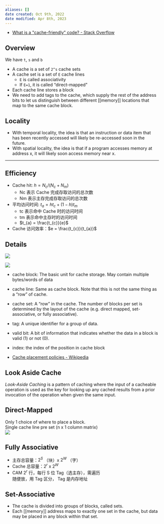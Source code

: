 ```yaml
---
aliases: []
date created: Oct 9th, 2022
date modified: Apr 8th, 2023
---
```

- [What is a "cache-friendly" code? - Stack Overflow](https://stackoverflow.com/questions/16699247/what-is-a-cache-friendly-code)

## Overview
We have `t`, `s` and `b`
- A cache is a set of `2^s` cache sets
- A cache set is a set of `E` cache lines
	- `E` is called associativity
	- If `E=1`, it is called “direct-mapped"
- Each cache line stores a block
- We need to add tags to the cache, which supply the rest of the address bits to let us distinguish between different [[memory]] locations that map to the same cache block.

## Locality
- With temporal locality, the idea is that an instruction or data item that has been recently accessed will likely be re-accessed soon in the future.
- With spatial locality, the idea is that if a program accesses memory at address x, it will likely soon access memory near x.

___

## Efficiency
- Cache hit: $h = N_{c} / (N_{c} + N_{m})$
	- Nc 表示 Cache 完成存取访问的总次数  
	- Nm 表示主存完成存取访问的总次数  
- 平均访问时间: $t_{a} = ht_{c} + (1-h)t_{m}$
	- tc 表示命中 Cache 时的访问时间  
	- tm 表示命中主存时的访问时间  
	- $t_{a} = \frac{t_{c}}{e}$
- Cache 访问效率：$e = \frac{t_{c}}{t_{a}}$

## Details
![](https://img.ynchen.me/2022/11/587cadee5cf122a2f27db692a8d69cc9.webp)

![](https://img.ynchen.me/2022/10/6f06f0422aced8d2b69b2999ae1002a3.webp)


- cache block: The basic unit for cache storage. May contain multiple bytes/words of data
- cache line: Same as cache block. Note that this is not the same thing as a “row” of cache.
- cache set: A “row” in the cache. The number of blocks per set is determined by the layout of the cache (e.g. direct mapped, set-associative, or fully associative).
- tag: A unique identifier for a group of data.
- valid bit: A bit of information that indicates whether the data in a block is valid (1) or not (0).
- index: the index of the position in cache block

- [Cache placement policies - Wikipedia](https://en.wikipedia.org/wiki/Cache_placement_policies)

## Look Aside Cache
_Look-Aside Caching_ is a pattern of caching where the input of a cacheable operation is used as the key for looking up any cached results from a prior invocation of the operation when given the same input.

## Direct-Mapped
Only 1 choice of where to place a block.  
Single cache line pre set (n x 1 column matrix)  
![](https://img.ynchen.me/2022/11/3b09bc2f92b493b01f43ce14e1d1836b.webp)

## Fully Associative
- 主存总容量：$2^{S}$ （块）x $2^{W}$ （字）
- Cache 总容量：$2^{r}$ x $2^{W}$
- CAM $2^{r}$ 行，每行 S 位 Tag（选主存），需遍历  
随便放，用 Tag 区分， Tag 是内存地址

## Set-Associative
- The cache is divided into groups of blocks, called sets.
- Each [[memory]] address maps to exactly one set in the cache, but data may be placed in any block within that set.
